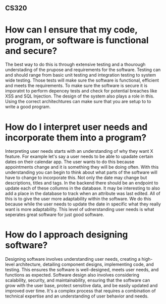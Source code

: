 ## CS320

# How can I ensure that my code, program, or software is functional and secure?
The best way to do this is through extensive testing and a thourough understading of the prupose and requirements for the software. Testing can and should range from basic unit testing and integration testing to system wide testing. Those tests will make sure the software is functional, efficient and meets the requirements. To make sure the software is secure it is imporatnt to perform depencey tests and check for potential breaches like XSS and SQL Injection. The design of the system also plays a role in this. Using the correct architechtures can make sure that you are setup to to write a good program.
  
# How do I interpret user needs and incorporate them into a program?
Interpreting user needs starts with an understanding of why they want X feature. For example let's say a user needs to be able to upadate certain dates on their calendar app. The user wants to do this because appointments change and it is something they will be doing often. With this understanding you can begin to think about what parts of the software will have to change to incorporate this. Not only the date may change but descriptions, titles and tags. In the backend there should be an endpoint to update each of these collumns in the database. It may be interesting to also add a place in the database to track when an attribute was last edited. All of this is to give the user more adaptability within the software. We do this because while the user needs to update the date in specific what they really want is more adaptability. This level of udnerstanding user needs is what seperates great software for just good software.

# How do I approach designing software?
Designing software involves understanding user needs, creating a high-level architecture, detailing component designs, implementing code, and testing. This ensures the software is well-designed, meets user needs, and functions as expected. Software design also involves considering scalability, security, and maintainability, ensuring that the software can grow with the user base, protect sensitive data, and be easily updated and improved over time. It's a complex process that requires a combination of technical expertise and an understanding of user behavior and needs.
